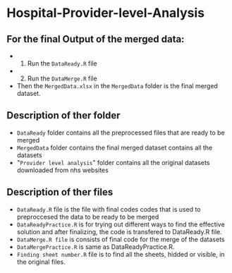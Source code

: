 # Hospital-Provider-level-Analysis
##  For the final Output of the merged data:
* 1. Run the `DataReady.R` file
* 2. Run the `DataMerge.R` file
* Then the `MergedData.xlsx` in the `MergedData` folder is the final merged dataset.

## Description of ther folder
* `DataReady` folder contains all the preprocessed files that are ready to be merged
* `MergedData` folder contains the final merged dataset contains all the datasets
* "`Provider level analysis`" folder contains all the original datasets downloaded from nhs websites

## Description of ther files
* `DataReady.R` file is the file with final codes codes that is used to preproccesed the data to be ready to be merged
* `DataReadyPractice.R` is for trying out different ways to find the effective solution and after finalizing, the code is transfered to DataReady.R file.
* `DataMerge.R file` is consists of final code for the merge of the datasets
* `DataMergePractice.R` is same as DataReadyPractice.R.
* `Finding sheet number.R` file is to find all the sheets, hidded or visible, in the original files.


